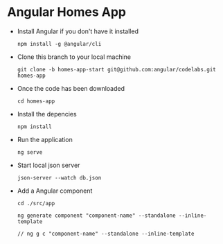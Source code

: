 # Angular Homes App
- Install Angular if you don't have it installed

  `npm install -g @angular/cli`

- Clone this branch to your local machine

  `git clone -b homes-app-start git@github.com:angular/codelabs.git homes-app`

- Once the code has been downloaded

  `cd homes-app`

- Install the depencies

  `npm install` 

- Run the application 

  `ng serve`

- Start local json server

  `json-server --watch db.json`

- Add a Angular component

  `cd ./src/app`
 
  `ng generate component "component-name" --standalone --inline-template`

  `// ng g c "component-name" --standalone --inline-template`

